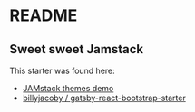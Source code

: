 # README

## Sweet sweet Jamstack

This starter was found here:

- [JAMstack themes demo](https://jamstackthemes.dev/#ssg=gatsby&css=bootstrap)
- [billyjacoby
/
gatsby-react-bootstrap-starter](https://github.com/billyjacoby/gatsby-react-bootstrap-starter)

